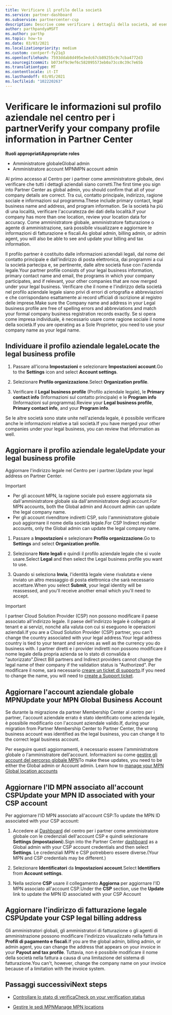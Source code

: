 ```yaml
---
title: Verificare il profilo della società
ms.service: partner-dashboard
ms.subservice: partnercenter-csp
description: Descrive come verificare i dettagli della società, ad esempio contatto principale, indirizzo e informazioni sul programma. Puoi anche aggiornare l'indirizzo legale e di fatturazione.
author: parthpandyaMSFT
ms.author: parthp
ms.topic: how-to
ms.date: 03/03/2021
ms.localizationpriority: medium
ms.custom: contperf-fy21q3
ms.openlocfilehash: 7593ddab8d495e3edc67cb89255c9c7cba4772d3
ms.sourcegitcommit: b0734f9c9ef6c582095573eb0a73cc0c39c7e65b
ms.translationtype: MT
ms.contentlocale: it-IT
ms.lasthandoff: 03/05/2021
ms.locfileid: "102220263"
---
```

# <a name="verify-your-company-profile-information-in-partner-center"></a><span data-ttu-id="6903b-104">Verificare le informazioni sul profilo aziendale nel centro per i partner</span><span class="sxs-lookup"><span data-stu-id="6903b-104">Verify your company profile information in Partner Center</span></span>

<span data-ttu-id="6903b-105">**Ruoli appropriati**</span><span class="sxs-lookup"><span data-stu-id="6903b-105">**Appropriate roles**</span></span>

- <span data-ttu-id="6903b-106">Amministratore globale</span><span class="sxs-lookup"><span data-stu-id="6903b-106">Global admin</span></span>
- <span data-ttu-id="6903b-107">Amministratore account MPN</span><span class="sxs-lookup"><span data-stu-id="6903b-107">MPN account admin</span></span>

<span data-ttu-id="6903b-108">Al primo accesso al Centro per i partner come amministratore globale, devi verificare che tutti i dettagli aziendali siano corretti.</span><span class="sxs-lookup"><span data-stu-id="6903b-108">The first time you sign into Partner Center as global admin, you should confirm that all of your company details are correct.</span></span> <span data-ttu-id="6903b-109">Tra cui, contatto principale, indirizzo, ragione sociale e informazioni sul programma.</span><span class="sxs-lookup"><span data-stu-id="6903b-109">These include primary contact, legal business name and address, and program information.</span></span> <span data-ttu-id="6903b-110">Se la società ha più di una località, verificare l'accuratezza dei dati della località.</span><span class="sxs-lookup"><span data-stu-id="6903b-110">If your company has more than one location, review your location data for accuracy.</span></span> <span data-ttu-id="6903b-111">Come amministratore globale, amministratore fatturazione o agente di amministrazione, sarà possibile visualizzare e aggiornare le informazioni di fatturazione e fiscali.</span><span class="sxs-lookup"><span data-stu-id="6903b-111">As global admin, billing admin, or admin agent, you will also be able to see and update your billing and tax information.</span></span>

<span data-ttu-id="6903b-112">Il profilo partner è costituito dalle informazioni aziendali legali, dal nome del contatto principale e dall'indirizzo di posta elettronica, dai programmi a cui la società partecipa e, se pertinente, dalle altre società fuse con l'azienda legale.</span><span class="sxs-lookup"><span data-stu-id="6903b-112">Your partner profile consists of your legal business information, primary contact name and email, the programs in which your company participates, and if relevant, your other companies that are now merged under your legal business.</span></span> <span data-ttu-id="6903b-113">Verificare che il nome e l'indirizzo della società nel profilo aziendale legale siano privi di errori di ortografia e abbreviazioni e che corrispondano esattamente ai record ufficiali di iscrizione al registro delle imprese.</span><span class="sxs-lookup"><span data-stu-id="6903b-113">Make sure the Company name and address in your Legal business profile are free of spelling errors and abbreviations and match your formal company business registration records exactly.</span></span> <span data-ttu-id="6903b-114">Se si opera come impresa individuale, è necessario usare come ragione sociale il nome della società.</span><span class="sxs-lookup"><span data-stu-id="6903b-114">If you are operating as a Sole Proprietor, you need to use your company name as your legal name.</span></span>



## <a name="locate-the-legal-business-profile"></a><span data-ttu-id="6903b-115">Individuare il profilo aziendale legale</span><span class="sxs-lookup"><span data-stu-id="6903b-115">Locate the legal business profile</span></span>

1. <span data-ttu-id="6903b-116">Passare all’icona **Impostazioni** e selezionare **Impostazioni account**.</span><span class="sxs-lookup"><span data-stu-id="6903b-116">Go to the **Settings** icon and select **Account settings**.</span></span>
 
1. <span data-ttu-id="6903b-117">Selezionare **Profilo organizzazione**.</span><span class="sxs-lookup"><span data-stu-id="6903b-117">Select **Organization profile**.</span></span> 

2. <span data-ttu-id="6903b-118">Verificare il **Legal business profile** (Profilo aziendale legale), le **Primary contact info** (Informazioni sul contatto principale) e le **Program info** (Informazioni sul programma).</span><span class="sxs-lookup"><span data-stu-id="6903b-118">Review your **Legal business profile**, **Primary contact info**, and your **Program info**.</span></span>

<span data-ttu-id="6903b-119">Se le altre società sono state unite nell'azienda legale, è possibile verificare anche le informazioni relative a tali società.</span><span class="sxs-lookup"><span data-stu-id="6903b-119">If you have merged your other companies under your legal business, you can review that information as well.</span></span> 

## <a name="update-your-legal-business-profile"></a><span data-ttu-id="6903b-120">Aggiornare il profilo aziendale legale</span><span class="sxs-lookup"><span data-stu-id="6903b-120">Update your legal business profile</span></span>

<span data-ttu-id="6903b-121">Aggiornare l'indirizzo legale nel Centro per i partner.</span><span class="sxs-lookup"><span data-stu-id="6903b-121">Update your legal address on Partner Center.</span></span>

>[!Important]
>- <span data-ttu-id="6903b-122">Per gli account MPN, la ragione sociale può essere aggiornata sia dall'amministratore globale sia dall'amministratore degli account.</span><span class="sxs-lookup"><span data-stu-id="6903b-122">For MPN accounts, both the Global admin and Account admin can update the legal company name.</span></span>
>- <span data-ttu-id="6903b-123">Per gli account rivenditore indiretti CSP, solo l'amministratore globale può aggiornare il nome della società legale.</span><span class="sxs-lookup"><span data-stu-id="6903b-123">For CSP Indirect reseller accounts, only the Global admin can update the legal company name.</span></span> 

1. <span data-ttu-id="6903b-124">Passare a **Impostazioni** e selezionare **Profilo organizzazione**.</span><span class="sxs-lookup"><span data-stu-id="6903b-124">Go to **Settings** and select **Organization profile**.</span></span>

2. <span data-ttu-id="6903b-125">Selezionare **Note legali** e quindi il profilo aziendale legale che si vuole usare.</span><span class="sxs-lookup"><span data-stu-id="6903b-125">Select **Legal**  and then select the Legal business profile you want to use.</span></span>
 
1. <span data-ttu-id="6903b-126">Quando si seleziona **Invia**, l'identità legale viene rivalutata e viene inviato un altro messaggio di posta elettronica che sarà necessario accettare.</span><span class="sxs-lookup"><span data-stu-id="6903b-126">When you select **Submit**, your legal identity will be reassessed, and you'll receive another email which you'll need to accept.</span></span>

>[!Important]
><span data-ttu-id="6903b-127">I partner Cloud Solution Provider (CSP) non possono modificare il paese associato all'indirizzo legale. Il paese dell'indirizzo legale è collegato al tenant e ai servizi, nonché alla valuta con cui si eseguono le operazioni aziendali.</span><span class="sxs-lookup"><span data-stu-id="6903b-127">If you are a Cloud Solution Provider (CSP) partner, you can't change the country associated with your legal address.Your legal address country is tied to your tenant and services as well as the currency you do business with.</span></span> <span data-ttu-id="6903b-128">I partner diretti e i provider indiretti non possono modificare il nome legale della propria azienda se lo stato di convalida è "autorizzato".</span><span class="sxs-lookup"><span data-stu-id="6903b-128">Direct Bill partners and Indirect providers cannot change the legal name of their company if the validation status is "Authorized".</span></span> <span data-ttu-id="6903b-129">Per modificare il nome, sarà necessario [creare un ticket di supporto](https://partner.microsoft.com/dashboard/support/servicerequests/create?stage=2&topicid=eb74583c-61b3-2124-bffc-00920e0ae772).</span><span class="sxs-lookup"><span data-stu-id="6903b-129">If you need to change the name, you will need to [create a Support ticket](https://partner.microsoft.com/dashboard/support/servicerequests/create?stage=2&topicid=eb74583c-61b3-2124-bffc-00920e0ae772).</span></span>


## <a name="update-your-mpn-global-business-account"></a><span data-ttu-id="6903b-130">Aggiornare l'account aziendale globale MPN</span><span class="sxs-lookup"><span data-stu-id="6903b-130">Update your MPN Global Business Account</span></span>

<span data-ttu-id="6903b-131">Se durante la migrazione da partner Membership Center al centro per i partner, l'account aziendale errato è stato identificato come azienda legale, è possibile modificarlo con l'account aziendale valido.</span><span class="sxs-lookup"><span data-stu-id="6903b-131">If, during your migration from Partner Membership Center to Partner Center, the wrong business account was identified as the legal business, you can change it to the correct legal business account.</span></span>

<span data-ttu-id="6903b-132">Per eseguire questi aggiornamenti, è necessario essere l'amministratore globale o l'amministratore dell'account. Informazioni su come [gestire gli account del percorso globale MPN](manage-locations.md)</span><span class="sxs-lookup"><span data-stu-id="6903b-132">To make these updates, you need to be either the Global admin or Account admin. Learn how to [manage your MPN Global location accounts](manage-locations.md)</span></span>


## <a name="update-your-mpn-id-associated-with-your-csp-account"></a><span data-ttu-id="6903b-133">Aggiornare l'ID MPN associato all'account CSP</span><span class="sxs-lookup"><span data-stu-id="6903b-133">Update your MPN ID associated with your CSP account</span></span>

<span data-ttu-id="6903b-134">Per aggiornare l'ID MPN associato all'account CSP:</span><span class="sxs-lookup"><span data-stu-id="6903b-134">To update the MPN ID associated with your CSP account:</span></span>

1. <span data-ttu-id="6903b-135">Accedere al [Dashboard](https://partner.microsoft.com/dashboard/home) del centro per i partner come amministratore globale con le credenziali dell'account CSP e quindi selezionare **Settings (impostazioni**).</span><span class="sxs-lookup"><span data-stu-id="6903b-135">Sign into the Partner Center [dashboard](https://partner.microsoft.com/dashboard/home) as a Global admin with your CSP account credentials and then select **Settings**.</span></span> <span data-ttu-id="6903b-136">Le credenziali MPN e CSP potrebbero essere diverse.</span><span class="sxs-lookup"><span data-stu-id="6903b-136">(Your MPN and CSP credentials may be different.)</span></span>
 
1. <span data-ttu-id="6903b-137">Selezionare **Identificatori** da **Impostazioni account**.</span><span class="sxs-lookup"><span data-stu-id="6903b-137">Select **Identifiers** from **Account settings**.</span></span>

1. <span data-ttu-id="6903b-138">Nella sezione **CSP** usare il collegamento **Aggiorna** per aggiornare l'ID MPN associato all'account CSP.</span><span class="sxs-lookup"><span data-stu-id="6903b-138">Under the **CSP** section, use the **Update** link to update the MPN ID associated with your CSP Account</span></span> 


## <a name="update-your-csp-legal-billing-address"></a><span data-ttu-id="6903b-139">Aggiornare l'indirizzo di fatturazione legale CSP</span><span class="sxs-lookup"><span data-stu-id="6903b-139">Update your CSP legal billing address</span></span>

<span data-ttu-id="6903b-140">Gli amministratori globali, gli amministratori di fatturazione o gli agenti di amministrazione possono modificare l'indirizzo visualizzato nella fattura in **Profili di pagamento e fiscali**.</span><span class="sxs-lookup"><span data-stu-id="6903b-140">If you are the global admin, billing admin, or admin agent, you can change the address that appears on your invoice in your **Payout and tax profile**.</span></span> <span data-ttu-id="6903b-141">Tuttavia, non è possibile modificare il nome della società nella fattura a causa di una limitazione del sistema di fatturazione.</span><span class="sxs-lookup"><span data-stu-id="6903b-141">You can't, however, change the company name on your invoice because of a limitation with the invoice system.</span></span>



## <a name="next-steps"></a><span data-ttu-id="6903b-142">Passaggi successivi</span><span class="sxs-lookup"><span data-stu-id="6903b-142">Next steps</span></span>

- [<span data-ttu-id="6903b-143">Controllare lo stato di verifica</span><span class="sxs-lookup"><span data-stu-id="6903b-143">Check on your verification status</span></span>](verification-responses.md)

- [<span data-ttu-id="6903b-144">Gestire le sedi MPN</span><span class="sxs-lookup"><span data-stu-id="6903b-144">Manage MPN locations</span></span>](manage-locations.md)
